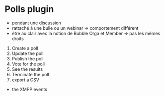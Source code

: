 # Polls plugin

- pendant une discussion
- rattaché à une bulle ou un webinar => comportement différent
- être au clair avec la notion de Bubble Orga et Member => pas les mêmes droits


1. Create a poll
2. Update the poll
3. Publish the poll
4. Vote for the poll
5. See the results
6. Terminate the poll
7. export a CSV


- the XMPP events


